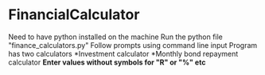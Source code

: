 # FinancialCalculator

Need to have python installed on the machine
Run the python file "finance_calculators.py"
Follow prompts using command line input
Program has two calculators
*Investment calculator
*Monthly bond repayment calculator
**Enter values without symbols for "R" or "%" etc**